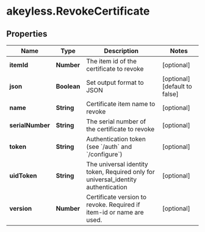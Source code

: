# akeyless.RevokeCertificate

## Properties

Name | Type | Description | Notes
------------ | ------------- | ------------- | -------------
**itemId** | **Number** | The item id of the certificate to revoke | [optional] 
**json** | **Boolean** | Set output format to JSON | [optional] [default to false]
**name** | **String** | Certificate item name to revoke | [optional] 
**serialNumber** | **String** | The serial number of the certificate to revoke | [optional] 
**token** | **String** | Authentication token (see &#x60;/auth&#x60; and &#x60;/configure&#x60;) | [optional] 
**uidToken** | **String** | The universal identity token, Required only for universal_identity authentication | [optional] 
**version** | **Number** | Certificate version to revoke. Required if item-id or name are used. | [optional] 


